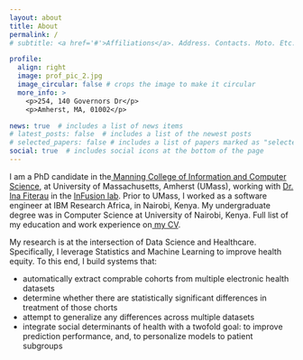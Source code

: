 ```yaml
---
layout: about
title: About
permalink: /
# subtitle: <a href='#'>Affiliations</a>. Address. Contacts. Moto. Etc.

profile:
  align: right
  image: prof_pic_2.jpg
  image_circular: false # crops the image to make it circular
  more_info: >
    <p>254, 140 Governors Dr</p>
    <p>Amherst, MA, 01002</p>

news: true  # includes a list of news items
# latest_posts: false  # includes a list of the newest posts
# selected_papers: false # includes a list of papers marked as "selected={true}"
social: true  # includes social icons at the bottom of the page
---
```


I am a PhD candidate in the<a href = "https://www.cics.umass.edu/"> Manning College of Information and Computer Science</a>, at University of Massachusetts, Amherst (UMass), working with <a href="https://www.cics.umass.edu/people/fiterau-brostean-ina">Dr. Ina Fiterau</a> in the <a href="https://groups.cs.umass.edu/infofusion/home/"> InFusion lab</a>. Prior to UMass, I worked as a software engineer at IBM Research Africa, in Nairobi, Kenya. My undergraduate degree was in Computer Science at University of Nairobi, Kenya. Full list of my education and work experience on<a href="https://drive.google.com/file/d/1ymeYDMoblZlYs1-QLbZQivydXY3MOLcs/view?usp=drive_link"> my CV</a>.

My research is at the intersection of Data Science and Healthcare. Specifically, I leverage Statistics and Machine Learning to improve health equity. To this end, I build systems that:

  - automatically extract comprable cohorts from multiple electronic health datasets
  - determine whether there are statistically significant differences in treatment of those chorts
  - attempt to generalize any differences across multiple datasets
  - integrate social determinants of health with a twofold goal: to improve prediction performance, and, to personalize models to patient subgroups
